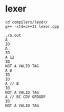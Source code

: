 # lexer

	cd compilers/lexer/
	g++ -std=c++11 lexer.cpp

	./a.out
    A
    ID
    A
    ID
    A 12
    ID
    NOT A VALID TAG
    A B
    ID
    ID
    A // B
    ID
    NOT A VALID TAG
    A // BC CDV GFDGDF
    ID
    NOT A VALID TAG
